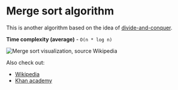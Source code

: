 # Merge sort algorithm

This is another algorithm based on the idea of [divide-and-conquer](../../DivideAndConquer.md).

**Time complexity (average)** - `O(n * log n)`

![Merge sort visualization, source Wikipedia](https://upload.wikimedia.org/wikipedia/commons/c/cc/Merge-sort-example-300px.gif)

Also check out:

- [Wikipedia](https://en.wikipedia.org/wiki/Merge_sort)
- [Khan academy](https://www.khanacademy.org/computing/computer-science/algorithms/merge-sort/a/overview-of-merge-sort_)
